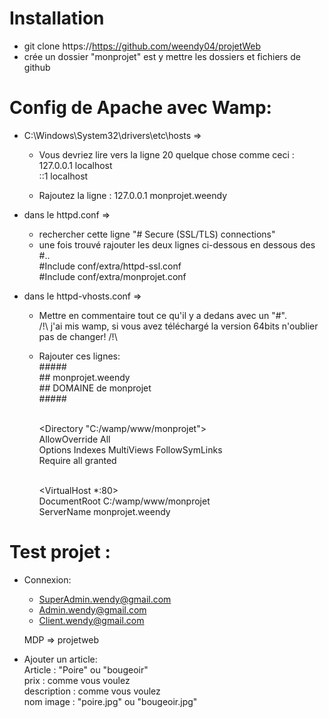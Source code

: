 Installation
============

- git clone https://https://github.com/weendy04/projetWeb
- crée un dossier "monprojet" est y mettre les dossiers et fichiers de github 


Config de Apache avec Wamp:
===========================
- C:\Windows\System32\drivers\etc\hosts => 
	- Vous devriez lire vers la ligne 20 quelque chose comme ceci :
	<br>	127.0.0.1 localhost
	<br>	::1 localhost

	- Rajoutez la ligne :
	127.0.0.1 monprojet.weendy 

- dans le httpd.conf => 
	- rechercher cette ligne "# Secure (SSL/TLS) connections"
	- une fois trouvé rajouter les deux lignes ci-dessous en dessous des #..
		<br> #Include conf/extra/httpd-ssl.conf
		<br> #Include conf/extra/monprojet.conf
- dans le httpd-vhosts.conf => 
	- Mettre en commentaire tout ce qu'il y a dedans avec  un "#". 
	<br> /!\ j'ai mis wamp, si vous avez téléchargé la version 64bits n'oublier pas de changer! /!\
	- Rajouter ces lignes:
		<br> #####
		<br> ## monprojet.weendy
		<br> ## DOMAINE de monprojet
		<br> #####

		<br> <Directory "C:/wamp/www/monprojet">
		<br> AllowOverride All
		<br> Options Indexes MultiViews FollowSymLinks
		<br> Require all granted
		<br> </Directory>

		<br> <VirtualHost *:80>
		<br> DocumentRoot C:/wamp/www/monprojet
		<br> ServerName monprojet.weendy
		<br> </VirtualHost>
		
Test projet :
=============
 - Connexion: 
   - SuperAdmin.wendy@gmail.com
   - Admin.wendy@gmail.com
   - Client.wendy@gmail.com
   
   MDP => projetweb
 
 - Ajouter un article:
   <br> Article : "Poire" ou "bougeoir"
   <br> prix : comme vous voulez
   <br> description : comme vous voulez
   <br> nom image : "poire.jpg" ou "bougeoir.jpg"

